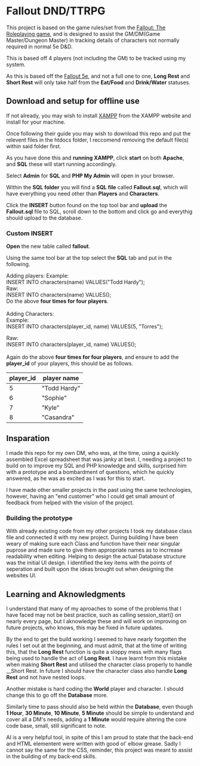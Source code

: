 # Fallout DND/TTRPG

This project is based on the game rules/set from the [Fallout: The Roleplaying game](https://marketplace.roll20.net/browse/bundle/16138/fallout-the-roleplaying-game), and is designed to assist the GM/DM(Game Master/Dungeon Master) in tracking details of characters not normally required in normal 5e D&D.

This is based off 4 players (not including the GM) to be tracked using my system.

As this is based off the [Fallout 5e](https://marketplace.roll20.net/browse/bundle/16138/fallout-the-roleplaying-game), and not a full one to one, __Long Rest__ and __Short Rest__ will only take half from the __Eat/Food__ and __Drink/Water__ statuses.

## Download and setup for offline use

If not already, you may wish to install [XAMPP](https://www.apachefriends.org/) from the XAMPP website and install for your machine.

Once following their guide you may wish to download this repo and put the relevent files in the htdocs folder, I reccomend removing the default file(s) within said folder first.

As you have done this and __running XAMPP__, click __start__ on both __Apache__, and __SQL__ these will start running accordingly.

Select __Admin__ for __SQL__ and __PHP My Admin__ will open in your browser.

Within the __SQL folder__ you will find a __SQL file__ called __Fallout.sql__, which will have everything you need other than __Players__ and __Characters__.

Click the __INSERT__ button found on the top tool bar and __upload__ the __Fallout.sql__ file to SQL, scroll down to the bottom and click go and everythig should upload to the database.

### Custom __INSERT__

__Open__ the new table called __fallout__.

Using the same tool bar at the top select the __SQL__ tab and put in the following.<br/>

Adding players:
Example:<br/>
INSERT INTO characters(name) VALUES("Todd Hardy");
<br/>
Raw:<br/>
INSERT INTO characters(name) VALUES();
<br/>
Do the above __four times for four players__.
<br/>
<br/>
Adding Characters:<br/>
Example:<br/>
INSERT INTO characters(player_id, name) VALUES(5, "Torres");

Raw:<br/>
INSERT INTO characters(player_id, name) VALUES();<br/>
<br/>
Again do the above __four times for four players__, and ensure to add the __player_id__ of your players, this should be as follows.<br/>

|player_id|player name|
|---|---|
|5|"Todd Hardy"|
|6|"Sophie"|
|7|"Kyle"|
|8|"Casandra"|


## Insparation

I made this repo for my own DM, who was, at the time, using a quickly assembled Excel spreadsheet that was janky at best. I, needing a project to build on to improve my SQL and PHP knowledge and skills, surprised him with a prototype and a bombardment of questions, which he quickly answered, as he was as excited as I was for this to start.

I have made other smaller projects in the past using the same technologies, however, having an "end customer" who I could get small amount of feedback from helped with the vision of the project.

### Building the prototype

With already existing code from my other projects I took my database class file and connected it with my new project. 
During building I have been weary of making sure each Class and function have their near singular puprose and made sure to give them appropriate names as to incrrease readability when editing.
Helping to design the actual Database structure was the initial UI design. I identified the key items with the points of seperation and built upon the ideas brought out when designing the websites UI. 

## Learning and Aknowledgments

I understand that many of my aproaches to some of the problems that I have faced may not be best practice, such as calling session_start() on nearly every page, but I aknowledge these and will work on improving on future projects, who knows, this may be fixed in future updates.

By the end to get the build working I seemed to have nearly forgotten the rules I set out at the beginning, and must admit, that at the time of writing this, that the __Long Rest__ function is quite a sloppy mess with many flags being used to handle the act of __Long Rest__. I have learnt from this mistake when making __Short Rest__ and utilised the character class properly to handle __Short Rest. In future I should have the character class also handle __Long Rest__ and not have nested loops.

Another mistake is hard coding the __World__ player and character. I should change this to go off the __Database__ more.

Similarly time to pass should also be held within the __Database__, even though __1 Hour__, __30 Minute__, __10 Minute__, __5 Minute__ should be simple to understand and cover all a DM's needs, adding a __1 Minute__ would require altering the core code base, small, still significant to note. 

AI is a very helpful tool, in spite of this I am proud to state that the back-end and HTML elementent were written with good ol' elbow grease. Sadly I cannot say the same for the CSS, reminder, this project was meant to assist in the building of my back-end skills.





